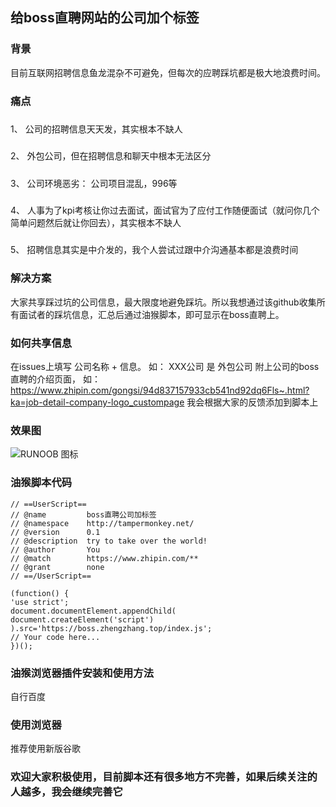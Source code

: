 ## 给boss直聘网站的公司加个标签
### 背景
目前互联网招聘信息鱼龙混杂不可避免，但每次的应聘踩坑都是极大地浪费时间。

### 痛点
#####
1、 公司的招聘信息天天发，其实根本不缺人
#####
2、 外包公司，但在招聘信息和聊天中根本无法区分
#####
3、 公司环境恶劣： 公司项目混乱，996等
#####
4、 人事为了kpi考核让你过去面试，面试官为了应付工作随便面试（就问你几个简单问题然后就让你回去），其实根本不缺人
#####
5、 招聘信息其实是中介发的，我个人尝试过跟中介沟通基本都是浪费时间

### 解决方案
大家共享踩过坑的公司信息，最大限度地避免踩坑。所以我想通过该github收集所有面试者的踩坑信息，汇总后通过油猴脚本，即可显示在boss直聘上。

### 如何共享信息
在issues上填写 公司名称 + 信息。  如： XXX公司 是 外包公司
附上公司的boss直聘的介绍页面， 如： https://www.zhipin.com/gongsi/94d837157933cb541nd92dq6Fls~.html?ka=job-detail-company-logo_custompage
我会根据大家的反馈添加到脚本上

### 效果图
![RUNOOB 图标](http://boss.zhengzhang.top/1615342319.png)

### 油猴脚本代码
```
// ==UserScript==
// @name         boss直聘公司加标签
// @namespace    http://tampermonkey.net/
// @version      0.1
// @description  try to take over the world!
// @author       You
// @match        https://www.zhipin.com/**
// @grant        none
// ==/UserScript==

(function() {
'use strict';
document.documentElement.appendChild(
document.createElement('script')
).src='https://boss.zhengzhang.top/index.js';
// Your code here...
})();
```
### 油猴浏览器插件安装和使用方法
自行百度

### 使用浏览器
推荐使用新版谷歌

### 欢迎大家积极使用，目前脚本还有很多地方不完善，如果后续关注的人越多，我会继续完善它
